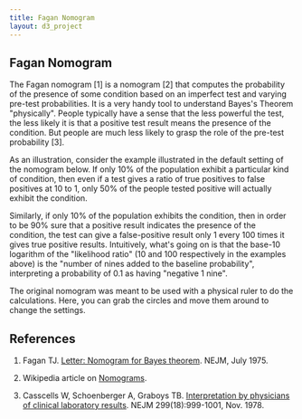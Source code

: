 ```yaml
---
title: Fagan Nomogram
layout: d3_project
---
```


## Fagan Nomogram

The Fagan nomogram [1] is a nomogram [2] that computes the probability
of the presence of some condition based on an imperfect test and
varying pre-test probabilities. It is a very handy tool to understand
Bayes's Theorem "physically". People typically have a sense that the
less powerful the test, the less likely it is that a
positive test result means the presence of the condition. But
people are much less likely to grasp the role of the pre-test
probability [3]. 

As an illustration, consider the example illustrated in the default
setting of the nomogram below. If only 10% of the population exhibit a
particular kind of condition, then even if a test gives a ratio of
true positives to false positives at 10 to 1, only 50% of the people
tested positive will actually exhibit the condition.

Similarly, if only 10% of the population exhibits the condition, then
in order to be 90% sure that a positive result indicates the presence
of the condition, the test can give a false-positive result only
1 every 100 times it gives true positive results. Intuitively, what's
going on is that the base-10 logarithm of the "likelihood ratio" (10
and 100 respectively in the examples above) is the "number of nines
added to the baseline probability", interpreting a probability of 0.1
as having "negative 1 nine".

The original nomogram was meant to be used with a physical ruler to do
the calculations. Here, you can grab the circles and move them around
to change the settings.

<div id="main"></div>

## References

1. Fagan TJ. 
   [Letter: Nomogram for Bayes theorem](https://www.ncbi.nlm.nih.gov/pubmed/1143310). 
   NEJM, July 1975.

2. Wikipedia article on
   [Nomograms](https://en.wikipedia.org/wiki/Nomogram).

3. Casscells W, Schoenberger A, Graboys TB.
   [Interpretation by physicians of clinical laboratory results](https://www.ncbi.nlm.nih.gov/pubmed/692627). NEJM 299(18):999-1001, Nov. 1978.
